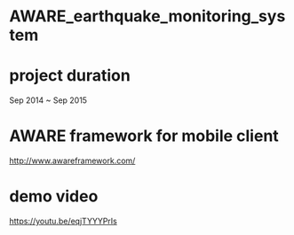 # AWARE_earthquake_monitoring_system
# project duration
Sep 2014 ~ Sep 2015

# AWARE framework for mobile client
http://www.awareframework.com/

# demo video
https://youtu.be/eqjTYYYPrIs
